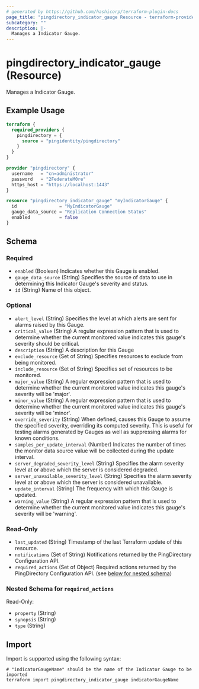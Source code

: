 ```yaml
---
# generated by https://github.com/hashicorp/terraform-plugin-docs
page_title: "pingdirectory_indicator_gauge Resource - terraform-provider-pingdirectory"
subcategory: ""
description: |-
  Manages a Indicator Gauge.
---
```


# pingdirectory_indicator_gauge (Resource)

Manages a Indicator Gauge.

## Example Usage

```terraform
terraform {
  required_providers {
    pingdirectory = {
      source = "pingidentity/pingdirectory"
    }
  }
}

provider "pingdirectory" {
  username   = "cn=administrator"
  password   = "2FederateM0re"
  https_host = "https://localhost:1443"
}

resource "pingdirectory_indicator_gauge" "myIndicatorGauge" {
  id                = "MyIndicatorGauge"
  gauge_data_source = "Replication Connection Status"
  enabled           = false
}
```

<!-- schema generated by tfplugindocs -->
## Schema

### Required

- `enabled` (Boolean) Indicates whether this Gauge is enabled.
- `gauge_data_source` (String) Specifies the source of data to use in determining this Indicator Gauge's severity and status.
- `id` (String) Name of this object.

### Optional

- `alert_level` (String) Specifies the level at which alerts are sent for alarms raised by this Gauge.
- `critical_value` (String) A regular expression pattern that is used to determine whether the current monitored value indicates this gauge's severity should be critical.
- `description` (String) A description for this Gauge
- `exclude_resource` (Set of String) Specifies resources to exclude from being monitored.
- `include_resource` (Set of String) Specifies set of resources to be monitored.
- `major_value` (String) A regular expression pattern that is used to determine whether the current monitored value indicates this gauge's severity will be 'major'.
- `minor_value` (String) A regular expression pattern that is used to determine whether the current monitored value indicates this gauge's severity will be 'minor'.
- `override_severity` (String) When defined, causes this Gauge to assume the specified severity, overriding its computed severity. This is useful for testing alarms generated by Gauges as well as suppressing alarms for known conditions.
- `samples_per_update_interval` (Number) Indicates the number of times the monitor data source value will be collected during the update interval.
- `server_degraded_severity_level` (String) Specifies the alarm severity level at or above which the server is considered degraded.
- `server_unavailable_severity_level` (String) Specifies the alarm severity level at or above which the server is considered unavailable.
- `update_interval` (String) The frequency with which this Gauge is updated.
- `warning_value` (String) A regular expression pattern that is used to determine whether the current monitored value indicates this gauge's severity will be 'warning'.

### Read-Only

- `last_updated` (String) Timestamp of the last Terraform update of this resource.
- `notifications` (Set of String) Notifications returned by the PingDirectory Configuration API.
- `required_actions` (Set of Object) Required actions returned by the PingDirectory Configuration API. (see [below for nested schema](#nestedatt--required_actions))

<a id="nestedatt--required_actions"></a>
### Nested Schema for `required_actions`

Read-Only:

- `property` (String)
- `synopsis` (String)
- `type` (String)

## Import

Import is supported using the following syntax:

```shell
# "indicatorGaugeName" should be the name of the Indicator Gauge to be imported
terraform import pingdirectory_indicator_gauge indicatorGaugeName
```
